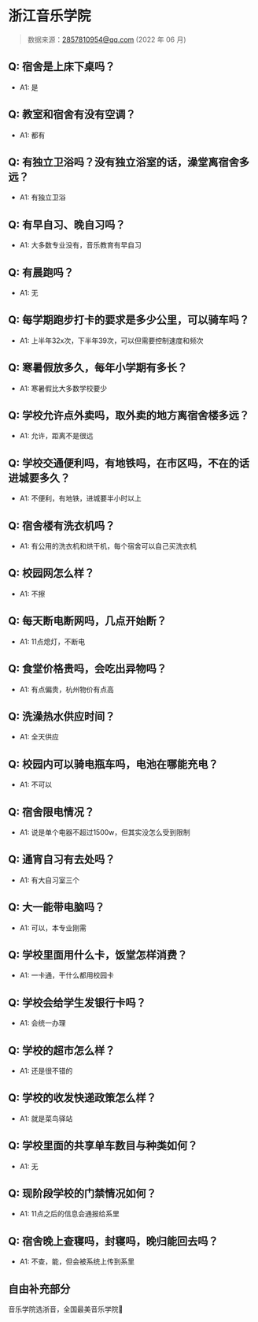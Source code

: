 # 浙江音乐学院

> 数据来源：2857810954@qq.com (2022 年 06 月)

## Q: 宿舍是上床下桌吗？

- A1: 是

## Q: 教室和宿舍有没有空调？

- A1: 都有

## Q: 有独立卫浴吗？没有独立浴室的话，澡堂离宿舍多远？

- A1: 有独立卫浴

## Q: 有早自习、晚自习吗？

- A1: 大多数专业没有，音乐教育有早自习

## Q: 有晨跑吗？

- A1: 无

## Q: 每学期跑步打卡的要求是多少公里，可以骑车吗？

- A1: 上半年32x次，下半年39次，可以但需要控制速度和频次

## Q: 寒暑假放多久，每年小学期有多长？

- A1: 寒暑假比大多数学校要少

## Q: 学校允许点外卖吗，取外卖的地方离宿舍楼多远？

- A1: 允许，距离不是很远

## Q: 学校交通便利吗，有地铁吗，在市区吗，不在的话进城要多久？

- A1: 不便利，有地铁，进城要半小时以上

## Q: 宿舍楼有洗衣机吗？

- A1: 有公用的洗衣机和烘干机，每个宿舍可以自己买洗衣机

## Q: 校园网怎么样？

- A1: 不擦

## Q: 每天断电断网吗，几点开始断？

- A1: 11点熄灯，不断电

## Q: 食堂价格贵吗，会吃出异物吗？

- A1: 有点偏贵，杭州物价有点高

## Q: 洗澡热水供应时间？

- A1: 全天供应

## Q: 校园内可以骑电瓶车吗，电池在哪能充电？

- A1: 不可以

## Q: 宿舍限电情况？

- A1: 说是单个电器不超过1500w，但其实没怎么受到限制

## Q: 通宵自习有去处吗？

- A1: 有大自习室三个

## Q: 大一能带电脑吗？

- A1: 可以，本专业刚需

## Q: 学校里面用什么卡，饭堂怎样消费？

- A1: 一卡通，干什么都用校园卡

## Q: 学校会给学生发银行卡吗？

- A1: 会统一办理

## Q: 学校的超市怎么样？

- A1: 还是很不错的

## Q: 学校的收发快递政策怎么样？

- A1: 就是菜鸟驿站

## Q: 学校里面的共享单车数目与种类如何？

- A1: 无

## Q: 现阶段学校的门禁情况如何？

- A1: 11点之后的信息会通报给系里

## Q: 宿舍晚上查寝吗，封寝吗，晚归能回去吗？

- A1: 不查，能，但会被系统上传到系里

## 自由补充部分

音乐学院选浙音，全国最美音乐学院🚬